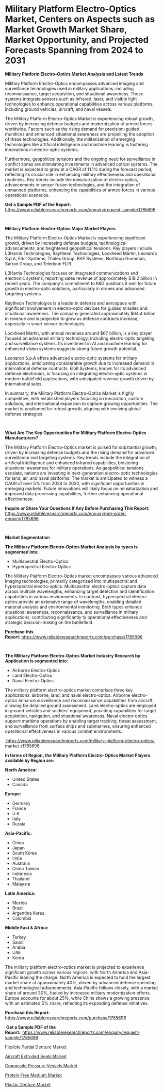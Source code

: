 <p><h1>Military Platform Electro-Optics Market, Centers on Aspects such as Market Growth Market Share, Market Opportunity, and Projected Forecasts Spanning from 2024 to 2031</h1></p><p><strong>Military Platform Electro-Optics Market Analysis and Latest Trends</strong></p>
<p><p>Military Platform Electro-Optics encompasses advanced imaging and surveillance technologies used in military applications, including reconnaissance, target acquisition, and situational awareness. These systems integrate sensors such as infrared, laser, and visible light technologies to enhance operational capabilities across various platforms, including ground vehicles, aircraft, and naval vessels.</p><p>The Military Platform Electro-Optics Market is experiencing robust growth, driven by increasing defense budgets and modernization of armed forces worldwide. Factors such as the rising demand for precision-guided munitions and enhanced situational awareness are propelling the adoption of these technologies. Additionally, the militarization of emerging technologies like artificial intelligence and machine learning is fostering innovations in electro-optic systems.</p><p>Furthermore, geopolitical tensions and the ongoing need for surveillance in conflict zones are stimulating investments in advanced optical systems. The market is expected to grow at a CAGR of 11.1% during the forecast period, reflecting its crucial role in enhancing military effectiveness and operational readiness. Key trends include the miniaturization of electro-optics, advancements in sensor fusion technologies, and the integration of unmanned platforms, enhancing the capabilities of armed forces in various operational scenarios.</p></p>
<p><strong>Get a Sample PDF of the Report:&nbsp;</strong> <a href="https://www.reliableresearchreports.com/enquiry/request-sample/1785696?utm_campaign=120&utm_medium=2&utm_source=Github&utm_content=ia&utm_term=18122024&utm_id=military-platform-electro-optics">https://www.reliableresearchreports.com/enquiry/request-sample/1785696</a></p>
<p>&nbsp;</p>
<p><strong>Military Platform Electro-Optics Major Market Players</strong></p>
<p><p>The Military Platform Electro-Optics Market is experiencing significant growth, driven by increasing defense budgets, technological advancements, and heightened geopolitical tensions. Key players include L3Harris Technologies, Raytheon Technologies, Lockheed Martin, Leonardo S.p.A, Elbit Systems, Thales Group, BAE Systems, Northrop Grumman, Safran Group, and Teledyne FLIR.</p><p>L3Harris Technologies focuses on integrated communications and electronic systems, reporting sales revenue of approximately $18.2 billion in recent years. The company's commitment to R&D positions it well for future growth in electro-optic solutions, particularly in drones and advanced targeting systems.</p><p>Raytheon Technologies is a leader in defense and aerospace with significant involvement in electro-optic devices for guided missiles and situational awareness. The company generated approximately $64.4 billion in revenue and is projected to grow as defense contracts increase, especially in smart sensor technologies.</p><p>Lockheed Martin, with annual revenues around $67 billion, is a key player focused on advanced military technology, including electro-optic targeting and surveillance systems. Its investment in AI and machine learning for enhanced vision systems suggests strong future growth potential.</p><p>Leonardo S.p.A offers advanced electro-optic systems for military applications, anticipating considerable growth due to increased demand in international defense contracts. Elbit Systems, known for its advanced defense electronics, is focusing on integrating electro-optic systems in modern battlefield applications, with anticipated revenue growth driven by international sales.</p><p>In summary, the Military Platform Electro-Optics Market is highly competitive, with established players focusing on innovation, custom solutions, and international expansion to capture growing opportunities. The market is positioned for robust growth, aligning with evolving global defense strategies.</p></p>
<p>&nbsp;</p>
<p><strong>What Are The Key Opportunities For Military Platform Electro-Optics Manufacturers?</strong></p>
<p><p>The Military Platform Electro-Optics market is poised for substantial growth, driven by increasing defense budgets and the rising demand for advanced surveillance and targeting systems. Key trends include the integration of artificial intelligence and enhanced infrared capabilities, bolstering situational awareness for military operations. As geopolitical tensions escalate, nations are investing in next-generation electro-optic technologies for land, air, and naval platforms. The market is anticipated to witness a CAGR of over 5% from 2024 to 2030, with significant opportunities in emerging markets. Future innovations will likely focus on miniaturization and improved data processing capabilities, further enhancing operational effectiveness.</p></p>
<p><strong>Inquire or Share Your Questions If Any Before Purchasing This Report:</strong> <a href="https://www.reliableresearchreports.com/enquiry/pre-order-enquiry/1785696?utm_campaign=120&utm_medium=2&utm_source=Github&utm_content=ia&utm_term=18122024&utm_id=military-platform-electro-optics">https://www.reliableresearchreports.com/enquiry/pre-order-enquiry/1785696</a></p>
<p>&nbsp;</p>
<p><strong>Market Segmentation</strong></p>
<p><strong>The Military Platform Electro-Optics Market Analysis by types is segmented into:</strong></p>
<p><ul><li>Multispectral Electro-Optics</li><li>Hyperspectral Electro-Optics</li></ul></p>
<p><p>The Military Platform Electro-Optics market encompasses various advanced imaging technologies, primarily categorized into multispectral and hyperspectral electro-optics. Multispectral electro-optics capture data across multiple wavelengths, enhancing target detection and identification capabilities in various environments. In contrast, hyperspectral electro-optics provide an extensive range of wavelengths, enabling detailed material analysis and environmental monitoring. Both types enhance situational awareness, reconnaissance, and surveillance in military applications, contributing significantly to operational effectiveness and strategic decision-making on the battlefield.</p></p>
<p><strong>Purchase this Report:&nbsp;</strong><a href="https://www.reliableresearchreports.com/purchase/1785696?utm_campaign=120&utm_medium=2&utm_source=Github&utm_content=ia&utm_term=18122024&utm_id=military-platform-electro-optics">https://www.reliableresearchreports.com/purchase/1785696</a></p>
<p>&nbsp;</p>
<p><strong>The Military Platform Electro-Optics Market Industry Research by Application is segmented into:</strong></p>
<p><ul><li>Airborne Electro-Optics</li><li>Land Electro-Optics</li><li>Naval Electro-Optics</li></ul></p>
<p><p>The military platform electro-optics market comprises three key applications: airborne, land, and naval electro-optics. Airborne electro-optics enhance surveillance and reconnaissance capabilities from aircraft, allowing for detailed ground assessment. Land electro-optics are employed in ground vehicles and soldiers' equipment, providing capabilities for target acquisition, navigation, and situational awareness. Naval electro-optics support maritime operations by enabling target tracking, threat assessment, and surveillance from surface ships and submarines, ensuring enhanced operational effectiveness in various combat environments.</p></p>
<p><a href="https://www.reliableresearchreports.com/military-platform-electro-optics-market-r1785696?utm_campaign=120&utm_medium=2&utm_source=Github&utm_content=ia&utm_term=18122024&utm_id=military-platform-electro-optics">&nbsp;https://www.reliableresearchreports.com/military-platform-electro-optics-market-r1785696</a></p>
<p><strong>In terms of Region, the Military Platform Electro-Optics Market Players available by Region are:</strong></p>
<p>
    <p> <strong> North America: </strong>
        <ul>
            <li>United States</li>
            <li>Canada</li>
        </ul>
        </p> 
    <p> <strong> Europe: </strong>
        <ul>
            <li>Germany</li>
            <li>France</li>
            <li>U.K.</li>
            <li>Italy</li>
            <li>Russia</li>
        </ul>
        </p> 
    <p> <strong> Asia-Pacific: </strong>
        <ul>
            <li>China</li>
            <li>Japan</li>
            <li>South Korea</li>
            <li>India</li>
            <li>Australia</li>
            <li>China Taiwan</li>
            <li>Indonesia</li>
            <li>Thailand</li>
            <li>Malaysia</li>
        </ul>
        </p> 
    <p> <strong> Latin America: </strong>
        <ul>
            <li>Mexico</li>
            <li>Brazil</li>
            <li>Argentina Korea</li>
            <li>Colombia</li>
        </ul>
        </p> 
    <p> <strong> Middle East & Africa: </strong>
        <ul>
            <li>Turkey</li>
            <li>Saudi</li>
            <li>Arabia</li>
            <li>UAE</li>
            <li>Korea</li>
        </ul>
    </p>
    </p>
<p><p>The military platform electro-optics market is projected to experience significant growth across various regions, with North America and Asia-Pacific leading the charge. North America is expected to hold the largest market share at approximately 40%, driven by advanced defense spending and technological advancements. Asia-Pacific follows closely, with a market share of around 30%, fueled by increased military modernization efforts. Europe accounts for about 25%, while China shows a growing presence with an estimated 5% share, reflecting its expanding defense initiatives.</p></p>
<p><strong>Purchase this Report: </strong><a href="https://www.reliableresearchreports.com/purchase/1785696?utm_campaign=120&utm_medium=2&utm_source=Github&utm_content=ia&utm_term=18122024&utm_id=military-platform-electro-optics">https://www.reliableresearchreports.com/purchase/1785696</a></p>
<p>&nbsp;<strong>Get a Sample PDF of the Report:&nbsp;&nbsp;</strong><a href="https://www.reliableresearchreports.com/enquiry/request-sample/1785696?utm_campaign=120&utm_medium=2&utm_source=Github&utm_content=ia&utm_term=18122024&utm_id=military-platform-electro-optics">https://www.reliableresearchreports.com/enquiry/request-sample/1785696</a></p>
<p><strong></strong></p>
<p><p><a href="https://www.linkedin.com/pulse/flexible-partial-denture-market-analysis-2024-2031-projected-8hcof?utm_campaign=120&utm_medium=2&utm_source=Github&utm_content=ia&utm_term=18122024&utm_id=military-platform-electro-optics">Flexible Partial Denture Market</a></p><p><a href="https://github.com/sofayahoo2023/Market-Research-Report-List-6/blob/main/aircraft-extruded-seals-market.md?utm_campaign=120&utm_medium=2&utm_source=Github&utm_content=ia&utm_term=18122024&utm_id=military-platform-electro-optics">Aircraft Extruded Seals Market</a></p><p><a href="https://github.com/joannesouthgate/Market-Research-Report-List-5/blob/main/composite-pressure-vessels-market.md?utm_campaign=120&utm_medium=2&utm_source=Github&utm_content=ia&utm_term=18122024&utm_id=military-platform-electro-optics">Composite Pressure Vessels Market</a></p><p><a href="https://www.linkedin.com/pulse/based-recent-market-research-protein-free-medium-set-experience-6pbnf?utm_campaign=120&utm_medium=2&utm_source=Github&utm_content=ia&utm_term=18122024&utm_id=military-platform-electro-optics">Protein Free Medium Market</a></p><p><a href="https://www.linkedin.com/pulse/plastic-denture-market-analysis-industry-forecast-projected-growth-ulmkf?utm_campaign=120&utm_medium=2&utm_source=Github&utm_content=ia&utm_term=18122024&utm_id=military-platform-electro-optics">Plastic Denture Market</a></p></p>